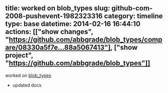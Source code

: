 title: worked on blob_types
slug: github-com-2008-pushevent-1982323316
category: timeline
type: base
datetime: 2014-02-16 16:44:10
actions: [["show changes", "https://github.com/abbgrade/blob_types/compare/08330a5f7e...88a5067413"], ["show project", "https://github.com/abbgrade/blob_types"]]
---
worked on [blob_types](https://github.com/abbgrade/blob_types)

 - updated docs
